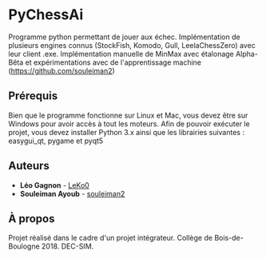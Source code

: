 # PyChessAi

Programme python permettant de jouer aux échec. Implémentation de plusieurs engines connus (StockFish, Komodo, Gull, LeelaChessZero) avec leur client .exe. Implémentation manuelle de MinMax avec étalonage Alpha-Bêta et expérimentations avec de l'apprentissage machine (https://github.com/souleiman2)

## Prérequis

Bien que le programme fonctionne sur Linux et Mac, vous devez être sur Windows pour avoir accès à tout les moteurs. Afin de pouvoir exécuter le projet, vous devez installer Python 3.x ainsi que les librairies suivantes : easygui_qt, pygame et pyqt5

## Auteurs

* **Léo Gagnon** - [LeKo0](https://github.com/LeKo0)
* **Souleiman Ayoub** - [souleiman2](https://github.com/souleiman2)

## À propos

Projet réalisé dans le cadre d'un projet intégrateur. Collège de Bois-de-Boulogne 2018. DEC-SIM.
